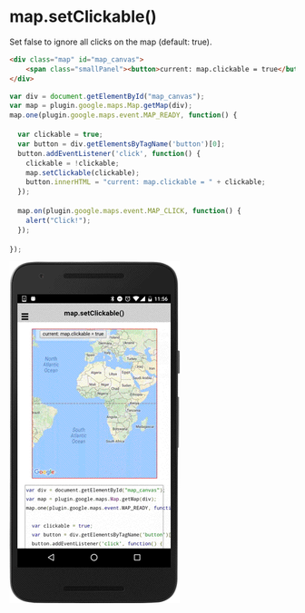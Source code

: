 # map.setClickable()

Set false to ignore all clicks on the map (default: true).

```html
<div class="map" id="map_canvas">
    <span class="smallPanel"><button>current: map.clickable = true</button></span>
</div>
```

```js
var div = document.getElementById("map_canvas");
var map = plugin.google.maps.Map.getMap(div);
map.one(plugin.google.maps.event.MAP_READY, function() {

  var clickable = true;
  var button = div.getElementsByTagName('button')[0];
  button.addEventListener('click', function() {
    clickable = !clickable;
    map.setClickable(clickable);
    button.innerHTML = "current: map.clickable = " + clickable;
  });

  map.on(plugin.google.maps.event.MAP_CLICK, function() {
    alert("Click!");
  });

});
```

![](image.gif)
